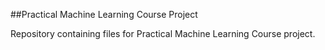 ##Practical Machine Learning Course Project

Repository containing files for Practical Machine Learning Course project.